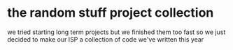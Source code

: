 # the random stuff project collection
we tried starting long term projects but we finished them too fast so we just decided to make our ISP a collection of code we've written this year
